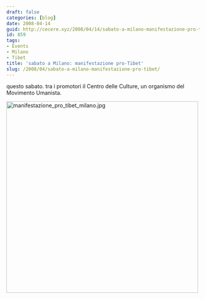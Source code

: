 ```yaml
---
draft: false
categories: [blog]
date: 2008-04-14
guid: http://cecere.xyz/2008/04/14/sabato-a-milano-manifestazione-pro-tibet/
id: 859
tags:
- Events
- Milano
- Tibet
title: 'sabato a Milano: manifestazione pro-Tibet'
slug: /2008/04/sabato-a-milano-manifestazione-pro-tibet/
---
```


questo sabato. tra i promotori il Centro delle Culture, un organismo del Movimento Umanista.

[<img src='http://cecere.xyz/wp-content/uploads/sites/3/2008/04/manifestazione_pro_tibet_milano.jpg' alt='manifestazione_pro_tibet_milano.jpg' width="500" />](http://cecere.xyz/wp-content/uploads/sites/3/2008/04/manifestazione_pro_tibet_milano.jpg "manifestazione_pro_tibet_milano.jpg")